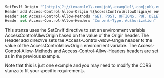 ```js
SetEnvIf Origin "^(http(s)?://(example1\.com|job\.example1\.com|job\.example2\.com|job2\.example2\.com))$" AccessControlAllowOrigin=$0
Header add Access-Control-Allow-Origin %{AccessControlAllowOrigin}e env=AccessControlAllowOrigin
Header set Access-Control-Allow-Methods "GET, POST, OPTIONS, PUT, DELETE"
Header set Access-Control-Allow-Headers "Content-Type, Authorization"
```

This stanza uses the SetEnvIf directive to set an environment variable AccessControlAllowOrigin based on the value of the Origin header. The Header add directive sets the Access-Control-Allow-Origin header to the value of the AccessControlAllowOrigin environment variable. The Access-Control-Allow-Methods and Access-Control-Allow-Headers headers are set as in the previous example.

Note that this is just one example and you may need to modify the CORS stanza to fit your specific requirements.